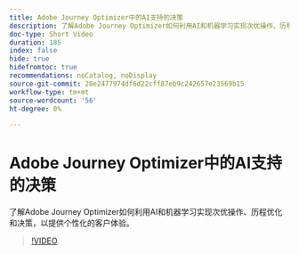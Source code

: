 ```yaml
---
title: Adobe Journey Optimizer中的AI支持的决策
description: 了解Adobe Journey Optimizer如何利用AI和机器学习实现次优操作、历程优化和决策，以提供个性化的客户体验。
doc-type: Short Video
duration: 185
index: false
hide: true
hidefromtoc: true
recommendations: noCatalog, noDisplay
source-git-commit: 28e2477974df6d22cff87eb9c242657e23569b15
workflow-type: tm+mt
source-wordcount: '56'
ht-degree: 0%

---
```



# Adobe Journey Optimizer中的AI支持的决策

了解Adobe Journey Optimizer如何利用AI和机器学习实现次优操作、历程优化和决策，以提供个性化的客户体验。

<!-- 62_S520_3442520_184_aipowered-decisioning-in-adobe-journey-optimizer -->
>[!VIDEO](https://video.tv.adobe.com/v/3460274/?learn=on&enablevpops=true&captions=chi_hans)
